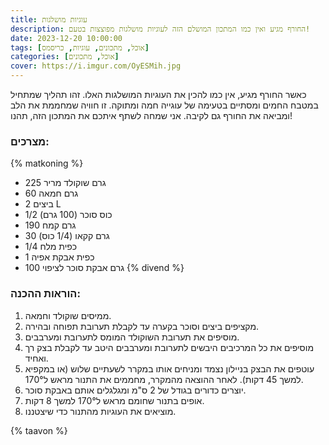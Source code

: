 ```yaml
---
title: עוגיות מושלגות
description: החורף מגיע ואין כמו המתכון המושלם הזה לעוגיות מושלגות מפוצצות בטעם!
date: 2023-12-20 10:00:00
tags: [אוכל, מתכונים, עוגיות, כריסמס]
categories: [אוכל, מתכונים]
cover: https://i.imgur.com/OyESMih.jpg
---
```


כאשר החורף מגיע, אין כמו להכין את העוגיות המושלגות האלו. זהו תהליך שמתחיל במטבח החמים ומסתיים בטעימה של עוגייה חמה ומתוקה. זו חוויה שמחממת את הלב ומביאה את החורף גם לקיבה. אני שמחה לשתף איתכם את המתכון הזה, תהנו!

### מצרכים:
{% matkoning %}
- 225 גרם שוקולד מריר
- 60 גרם חמאה
- 2 ביצים L
- 1/2 כוס סוכר (100 גרם)
- 190 גרם קמח
- 30 גרם קקאו (1/4 כוס)
- 1/4 כפית מלח
- 1 כפית אבקת אפיה
- 100 גרם אבקת סוכר לציפוי
{% divend %}
### הוראות ההכנה: 
1.  ממיסים שוקולד וחמאה.
2.  מקציפים ביצים וסוכר בקערה עד לקבלת תערובת תפוחה ובהירה.
3.  מוסיפים את תערובת השוקולד המומס לתערובת ומערבבים.
4.  מוסיפים את כל המרכיבים היבשים לתערובת ומערבבים היטב עד לקבלת בצק רך ואחיד.
5.  עוטפים את הבצק בניילון נצמד ומניחים אותו במקרר לשעתיים שלוש (או במקפיא למשך 45 דקות). לאחר ההוצאה מהמקרר, מחממים את התנור מראש ל170°.
6.  יוצרים כדורים בגודל של 2 ס"מ ומגלגלים אותם באבקת סוכר.
7.  אופים בתנור שחומם מראש ל170° למשך 8 דקות.
8. מוציאים את העוגיות מהתנור כדי שיצטננו.

{% taavon %}